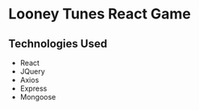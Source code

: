 # Looney Tunes React Game




## Technologies Used
* React
* JQuery
* Axios
* Express
* Mongoose




